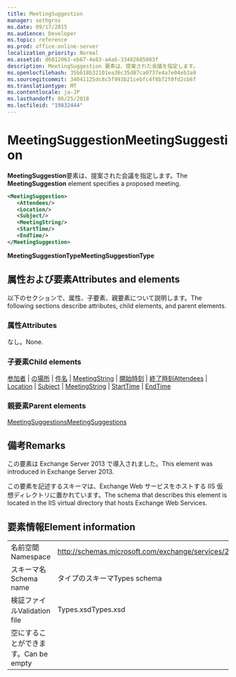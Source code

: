 ```yaml
---
title: MeetingSuggestion
manager: sethgros
ms.date: 09/17/2015
ms.audience: Developer
ms.topic: reference
ms.prod: office-online-server
localization_priority: Normal
ms.assetid: d6012063-eb67-4e83-a4a6-33482685083f
description: MeetingSuggestion 要素は、提案された会議を指定します。
ms.openlocfilehash: 35b618b32101ea36c35d87ca0737e4a7e04eb3a9
ms.sourcegitcommit: 34041125dc8c5f993b21cebfc4f8b72f0fd2cb6f
ms.translationtype: MT
ms.contentlocale: ja-JP
ms.lasthandoff: 06/25/2018
ms.locfileid: "19832444"
---
```

# <a name="meetingsuggestion"></a><span data-ttu-id="7f77c-103">MeetingSuggestion</span><span class="sxs-lookup"><span data-stu-id="7f77c-103">MeetingSuggestion</span></span>

<span data-ttu-id="7f77c-104">**MeetingSuggestion**要素は、提案された会議を指定します。</span><span class="sxs-lookup"><span data-stu-id="7f77c-104">The **MeetingSuggestion** element specifies a proposed meeting.</span></span> 
  
```XML
<MeetingSuggestion>
   <Attendees/>
   <Location/>
   <Subject/>
   <MeetingString/>
   <StartTime/>
   <EndTime/>
</MeetingSuggestion>
```

 <span data-ttu-id="7f77c-105">**MeetingSuggestionType**</span><span class="sxs-lookup"><span data-stu-id="7f77c-105">**MeetingSuggestionType**</span></span>
## <a name="attributes-and-elements"></a><span data-ttu-id="7f77c-106">属性および要素</span><span class="sxs-lookup"><span data-stu-id="7f77c-106">Attributes and elements</span></span>

<span data-ttu-id="7f77c-107">以下のセクションで、属性、子要素、親要素について説明します。</span><span class="sxs-lookup"><span data-stu-id="7f77c-107">The following sections describe attributes, child elements, and parent elements.</span></span>
  
### <a name="attributes"></a><span data-ttu-id="7f77c-108">属性</span><span class="sxs-lookup"><span data-stu-id="7f77c-108">Attributes</span></span>

<span data-ttu-id="7f77c-109">なし。</span><span class="sxs-lookup"><span data-stu-id="7f77c-109">None.</span></span>
  
### <a name="child-elements"></a><span data-ttu-id="7f77c-110">子要素</span><span class="sxs-lookup"><span data-stu-id="7f77c-110">Child elements</span></span>

<span data-ttu-id="7f77c-111">[参加者](attendees.md) | [の場所](location.md) | [件名](subject.md) | [MeetingString](meetingstring.md) | [開始時刻](starttime.md) | [終了時刻](endtime.md)</span><span class="sxs-lookup"><span data-stu-id="7f77c-111">[Attendees](attendees.md) | [Location](location.md) | [Subject](subject.md) | [MeetingString](meetingstring.md) | [StartTime](starttime.md) | [EndTime](endtime.md)</span></span>
  
### <a name="parent-elements"></a><span data-ttu-id="7f77c-112">親要素</span><span class="sxs-lookup"><span data-stu-id="7f77c-112">Parent elements</span></span>

[<span data-ttu-id="7f77c-113">MeetingSuggestions</span><span class="sxs-lookup"><span data-stu-id="7f77c-113">MeetingSuggestions</span></span>](meetingsuggestions.md)
  
## <a name="remarks"></a><span data-ttu-id="7f77c-114">備考</span><span class="sxs-lookup"><span data-stu-id="7f77c-114">Remarks</span></span>

<span data-ttu-id="7f77c-115">この要素は Exchange Server 2013 で導入されました。</span><span class="sxs-lookup"><span data-stu-id="7f77c-115">This element was introduced in Exchange Server 2013.</span></span>
  
<span data-ttu-id="7f77c-116">この要素を記述するスキーマは、Exchange Web サービスをホストする IIS 仮想ディレクトリに置かれています。</span><span class="sxs-lookup"><span data-stu-id="7f77c-116">The schema that describes this element is located in the IIS virtual directory that hosts Exchange Web Services.</span></span>
  
## <a name="element-information"></a><span data-ttu-id="7f77c-117">要素情報</span><span class="sxs-lookup"><span data-stu-id="7f77c-117">Element information</span></span>

|||
|:-----|:-----|
|<span data-ttu-id="7f77c-118">名前空間</span><span class="sxs-lookup"><span data-stu-id="7f77c-118">Namespace</span></span>  <br/> |http://schemas.microsoft.com/exchange/services/2006/types  <br/> |
|<span data-ttu-id="7f77c-119">スキーマ名</span><span class="sxs-lookup"><span data-stu-id="7f77c-119">Schema name</span></span>  <br/> |<span data-ttu-id="7f77c-120">タイプのスキーマ</span><span class="sxs-lookup"><span data-stu-id="7f77c-120">Types schema</span></span>  <br/> |
|<span data-ttu-id="7f77c-121">検証ファイル</span><span class="sxs-lookup"><span data-stu-id="7f77c-121">Validation file</span></span>  <br/> |<span data-ttu-id="7f77c-122">Types.xsd</span><span class="sxs-lookup"><span data-stu-id="7f77c-122">Types.xsd</span></span>  <br/> |
|<span data-ttu-id="7f77c-123">空にすることができます。</span><span class="sxs-lookup"><span data-stu-id="7f77c-123">Can be empty</span></span>  <br/> ||
   

